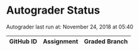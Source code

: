# Autograder Status
Autograder last run at: November 24, 2018 at 05:40

| GitHub ID | Assignment | Graded Branch |
|-----------|------------|---------------|
